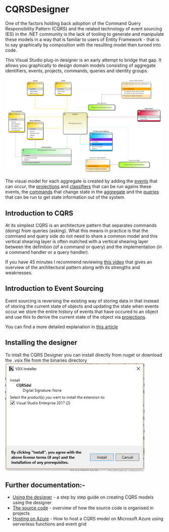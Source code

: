 # CQRSDesigner
One of the factors holding back adoption of the Command Query Responsibility Pattern (CQRS) and the related technology of event sourcing (ES) in the .NET community is the lack of tooling to generate and manipulate these models in a way that is familar to users of Entity Framework - that is to say graphically by composition with the resulting model then turned into code.

This Visual Studio plug-in designer is an early attempt to bridge that gap.  It allows you graphically to design domain models consisting of aggregate identifiers, events, projects, commands, queries and identity groups.

![The visual model](images/bank_account_medium_complexity_domain_clean.PNG)

The visual model for each aggregate is created by adding the [events](event.md) that can occur, the [projections](projection.md) and [classifiers](classifier.md) that can be run agains these events, the [commands](command.png) that change state in the [aggregate](aggregate.md) and the [queries](query.md) that can be run to get state information out of the system.

## Introduction to CQRS

At its simplest CQRS is an architecture pattern that separates commands (doing) from queries (asking). What this means in practice is that the command and query side do not need to share a common model and this vertical shearing layer is often matched with a vertical shearing layer between the definition (of a command or query) and the implementation (in a command handler or a query handler).

If you have 45 minutes I recommend reviewing [this video](https://youtu.be/kpM5gCLF1Zc) that gives an overview of the architectural pattern along with its strengths and weaknesses.

## Introduction to Event Sourcing

Event sourcing is reversing the existing way of storing data in that instead of storing the current state of objects and updating the state when events occur we store the entire history of events that have occured to an object and use this to derive the current state of the object via [projections](projection.md).

You can find a more detailed explanation in [this article](https://www.codeproject.com/Articles/714742/CQRS-on-Windows-Azure-Event-Sourcing)

## Installing the designer

To intall the CQRS Designer you can install directly from nuget or download the .vsix file from the binaries directory
 ![install from vsix](images/install_vsix.PNG)

## Further documentation:-
* [Using the designer](designer_howto.md) - a step by step guide on creating CQRS models using the designer
* [The source code](src/readme.md) - overview of how the source code is organised in projects
* [Hosting on Azure](hosting_azure.md) - How to host a CQRS model on Microsoft Azure using serverless functions and event grid



